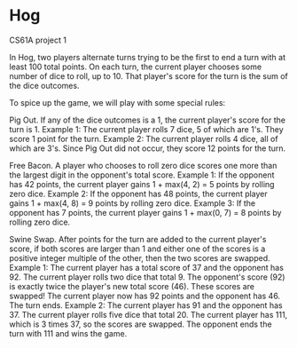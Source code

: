 # Hog
CS61A project 1

In Hog, two players alternate turns trying to be the first to end a turn with at least 100 total points. On each turn, the current player chooses some number of dice to roll, up to 10. That player's score for the turn is the sum of the dice outcomes.

To spice up the game, we will play with some special rules:

Pig Out. If any of the dice outcomes is a 1, the current player's score for the turn is 1.
Example 1: The current player rolls 7 dice, 5 of which are 1's. They score 1 point for the turn.
Example 2: The current player rolls 4 dice, all of which are 3's. Since Pig Out did not occur, they score 12 points for the turn.

Free Bacon. A player who chooses to roll zero dice scores one more than the largest digit in the opponent's total score.
Example 1: If the opponent has 42 points, the current player gains 1 + max(4, 2) = 5 points by rolling zero dice.
Example 2: If the opponent has 48 points, the current player gains 1 + max(4, 8) = 9 points by rolling zero dice.
Example 3: If the opponent has 7 points, the current player gains 1 + max(0, 7) = 8 points by rolling zero dice.

Swine Swap. After points for the turn are added to the current player's score, if both scores are larger than 1 and either one of the scores is a positive integer multiple of the other, then the two scores are swapped.
Example 1: The current player has a total score of 37 and the opponent has 92. The current player rolls two dice that total 9. The opponent's score (92) is exactly twice the player's new total score (46). These scores are swapped! The current player now has 92 points and the opponent has 46. The turn ends.
Example 2: The current player has 91 and the opponent has 37. The current player rolls five dice that total 20. The current player has 111, which is 3 times 37, so the scores are swapped. The opponent ends the turn with 111 and wins the game.

